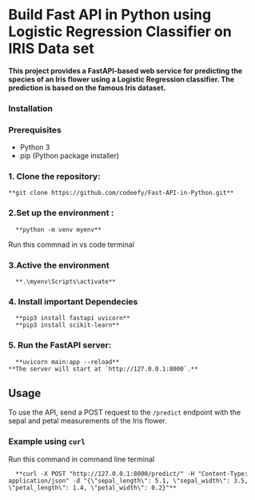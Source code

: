 # Build Fast API in Python using Logistic Regression Classifier on IRIS Data set

**This project provides a FastAPI-based web service for predicting the species of an Iris flower using a Logistic Regression classifier. The prediction is based on the famous Iris dataset.**

### Installation

### Prerequisites

- Python 3
- pip (Python package installer)

### 1. Clone the repository:
    **git clone https://github.com/codeefy/Fast-API-in-Python.git**

### 2.Set up the environment :
      **python -m venv myenv**
     
Run this commnad in vs code terminal 

### 3.Active the environment 
      **.\myenv\Scripts\activate**

### 4. Install important Dependecies
      **pip3 install fastapi uvicorn**
      **pip3 install scikit-learn**

### 5. Run the FastAPI server:
      **uvicorn main:app --reload**
    **The server will start at `http://127.0.0.1:8000`.**
## Usage

To use the API, send a POST request to the `/predict` endpoint with the sepal and petal measurements of the Iris flower.

### Example using `curl` 
Run this command in command line terminal

      **curl -X POST "http://127.0.0.1:8000/predict/" -H "Content-Type: application/json" -d "{\"sepal_length\": 5.1, \"sepal_width\": 3.5, \"petal_length\": 1.4, \"petal_width\": 0.2}"**
